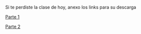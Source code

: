 Si te perdiste la clase de hoy, anexo los links para su descarga

[Parte 1](https://drive.google.com/file/d/1hzMtC8OA1dZa98kycV9Nvz3lLoB9wS-2/view?usp=share_link)

[Parte 2](https://drive.google.com/file/d/1b9xZpWWFNBK6cBDecR9ho5qlrdEWYmac/view?usp=share_link)

